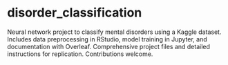 # disorder_classification
Neural network project to classify mental disorders using a Kaggle dataset. Includes data preprocessing in RStudio, model training in Jupyter, and documentation with Overleaf. Comprehensive project files and detailed instructions for replication. Contributions welcome. 

